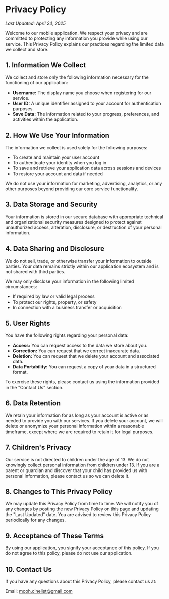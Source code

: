 # Privacy Policy

*Last Updated: April 24, 2025*

Welcome to our mobile application. We respect your privacy and are committed to protecting any information you provide while using our service. This Privacy Policy explains our practices regarding the limited data we collect and store.

## 1. Information We Collect

We collect and store only the following information necessary for the functioning of our application:

- **Username:** The display name you choose when registering for our service.
- **User ID:** A unique identifier assigned to your account for authentication purposes.
- **Save Data:** The information related to your progress, preferences, and activities within the application.

## 2. How We Use Your Information

The information we collect is used solely for the following purposes:

- To create and maintain your user account
- To authenticate your identity when you log in
- To save and retrieve your application data across sessions and devices
- To restore your account and data if needed

We do not use your information for marketing, advertising, analytics, or any other purposes beyond providing our core service functionality.

## 3. Data Storage and Security

Your information is stored in our secure database with appropriate technical and organizational security measures designed to protect against unauthorized access, alteration, disclosure, or destruction of your personal information.

## 4. Data Sharing and Disclosure

We do not sell, trade, or otherwise transfer your information to outside parties. Your data remains strictly within our application ecosystem and is not shared with third parties.

We may only disclose your information in the following limited circumstances:

- If required by law or valid legal process
- To protect our rights, property, or safety
- In connection with a business transfer or acquisition

## 5. User Rights

You have the following rights regarding your personal data:

- **Access:** You can request access to the data we store about you.
- **Correction:** You can request that we correct inaccurate data.
- **Deletion:** You can request that we delete your account and associated data.
- **Data Portability:** You can request a copy of your data in a structured format.

To exercise these rights, please contact us using the information provided in the "Contact Us" section.

## 6. Data Retention

We retain your information for as long as your account is active or as needed to provide you with our services. If you delete your account, we will delete or anonymize your personal information within a reasonable timeframe, except where we are required to retain it for legal purposes.

## 7. Children's Privacy

Our service is not directed to children under the age of 13. We do not knowingly collect personal information from children under 13. If you are a parent or guardian and discover that your child has provided us with personal information, please contact us so we can delete it.

## 8. Changes to This Privacy Policy

We may update this Privacy Policy from time to time. We will notify you of any changes by posting the new Privacy Policy on this page and updating the "Last Updated" date. You are advised to review this Privacy Policy periodically for any changes.

## 9. Acceptance of These Terms

By using our application, you signify your acceptance of this policy. If you do not agree to this policy, please do not use our application.

## 10. Contact Us

If you have any questions about this Privacy Policy, please contact us at:

Email: mooh.cinelist@gmail.com
